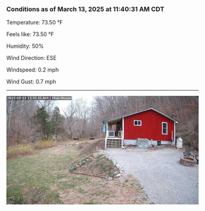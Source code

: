 ### Conditions as of March 13, 2025 at 11:40:31 AM CDT 

Temperature: 73.50 &deg;F

Feels like: 73.50 &deg;F

Humidity: 50%

Wind Direction: ESE

Windspeed: 0.2 mph

Wind Gust: 0.7 mph

---

<img src="./images/latest.jpeg"/>

